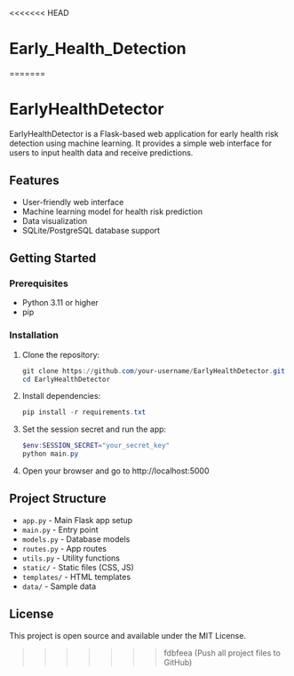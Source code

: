 <<<<<<< HEAD
# Early_Health_Detection
=======
# EarlyHealthDetector

EarlyHealthDetector is a Flask-based web application for early health risk detection using machine learning. It provides a simple web interface for users to input health data and receive predictions.

## Features

- User-friendly web interface
- Machine learning model for health risk prediction
- Data visualization
- SQLite/PostgreSQL database support

## Getting Started

### Prerequisites

- Python 3.11 or higher
- pip

### Installation

1. Clone the repository:
   ```powershell
   git clone https://github.com/your-username/EarlyHealthDetector.git
   cd EarlyHealthDetector
   ```
2. Install dependencies:
   ```powershell
   pip install -r requirements.txt
   ```
3. Set the session secret and run the app:
   ```powershell
   $env:SESSION_SECRET="your_secret_key"
   python main.py
   ```
4. Open your browser and go to http://localhost:5000

## Project Structure

- `app.py` - Main Flask app setup
- `main.py` - Entry point
- `models.py` - Database models
- `routes.py` - App routes
- `utils.py` - Utility functions
- `static/` - Static files (CSS, JS)
- `templates/` - HTML templates
- `data/` - Sample data

## License

This project is open source and available under the MIT License.
>>>>>>> fdbfeea (Push all project files to GitHub)
